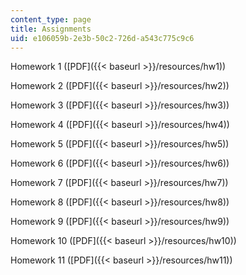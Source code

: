 ```yaml
---
content_type: page
title: Assignments
uid: e106059b-2e3b-50c2-726d-a543c775c9c6
---
```


Homework 1 ([PDF]({{< baseurl >}}/resources/hw1))

Homework 2 ([PDF]({{< baseurl >}}/resources/hw2))

Homework 3 ([PDF]({{< baseurl >}}/resources/hw3))

Homework 4 ([PDF]({{< baseurl >}}/resources/hw4))

Homework 5 ([PDF]({{< baseurl >}}/resources/hw5))

Homework 6 ([PDF]({{< baseurl >}}/resources/hw6))

Homework 7 ([PDF]({{< baseurl >}}/resources/hw7))

Homework 8 ([PDF]({{< baseurl >}}/resources/hw8))

Homework 9 ([PDF]({{< baseurl >}}/resources/hw9))

Homework 10 ([PDF]({{< baseurl >}}/resources/hw10))

Homework 11 ([PDF]({{< baseurl >}}/resources/hw11))